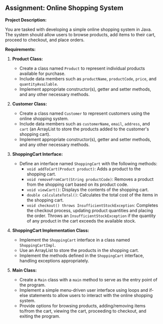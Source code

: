 ## Assignment: Online Shopping System

**Project Description:**

You are tasked with developing a simple online shopping system in Java. The system should allow users to browse products, add items to their cart, proceed to checkout, and place orders.

**Requirements:**

1. **Product Class:**
    - Create a class named `Product` to represent individual products available for purchase.
    - Include data members such as `productName`, `productCode`, `price`, and `quantityAvailable`.
    - Implement appropriate constructor(s), getter and setter methods, and any other necessary methods.

2. **Customer Class:**
    - Create a class named `Customer` to represent customers using the online shopping system.
    - Include data members such as `customerName`, `email`, `address`, and `cart` (an ArrayList to store the products added to the customer's shopping cart).
    - Implement appropriate constructor(s), getter and setter methods, and any other necessary methods.

3. **ShoppingCart Interface:**
    - Define an interface named `ShoppingCart` with the following methods:
        - `void addToCart(Product product)`: Adds a product to the shopping cart.
        - `void removeFromCart(String productCode)`: Removes a product from the shopping cart based on its product code.
        - `void viewCart()`: Displays the contents of the shopping cart.
        - `double calculateTotal()`: Calculates the total cost of the items in the shopping cart.
        - `void checkout() throws InsufficientStockException`: Completes the checkout process, updating product quantities and placing the order. Throws an `InsufficientStockException` if the quantity of any product in the cart exceeds the available stock.

4. **ShoppingCart Implementation Class:**
    - Implement the `ShoppingCart` interface in a class named `ShoppingCartImpl`.
    - Use an ArrayList to store the products in the shopping cart.
    - Implement the methods defined in the `ShoppingCart` interface, handling exceptions appropriately.

5. **Main Class:**
    - Create a `Main` class with a `main` method to serve as the entry point of the program.
    - Implement a simple menu-driven user interface using loops and if-else statements to allow users to interact with the online shopping system.
    - Provide options for browsing products, adding/removing items to/from the cart, viewing the cart, proceeding to checkout, and exiting the program.
